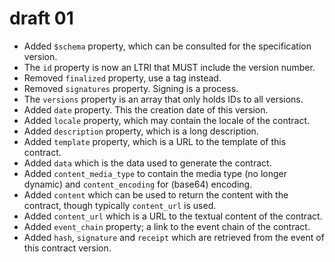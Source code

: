 # draft 01

* Added `$schema` property, which can be consulted for the specification version.
* The `id` property is now an LTRI that MUST include the version number.
* Removed `finalized` property, use a tag instead.
* Removed `signatures` property. Signing is a process.
* The `versions` property is an array that only holds IDs to all versions.
* Added `date` property. This the creation date of this version.
* Added `locale` property, which may contain the locale of the contract.
* Added `description` property, which is a long description.
* Added `template` property, which is a URL to the template of this contract.
* Added `data` which is the data used to generate the contract.
* Added `content_media_type` to contain the media type \(no longer dynamic\) and `content_encoding` for \(base64\) encoding.
* Added `content` which can be used to return the content with the contract, though typically `content_url` is used.
* Added `content_url` which is a URL to the textual content of the contract.
* Added `event_chain` property; a link to the event chain of the contract.
* Added `hash`, `signature` and `receipt` which are retrieved from the event of this contract version.

